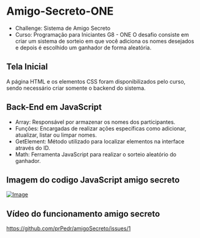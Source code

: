 # Amigo-Secreto-ONE
* Challenge: Sistema de Amigo Secreto
* Curso: Programação para Iniciantes G8 - ONE
O desafio consiste em criar um sistema de sorteio em que você adiciona os nomes desejados e depois é escolhido um ganhador de forma aleatória.

## Tela Inicial
A página HTML e os elementos CSS foram disponibilizados pelo curso, sendo necessário criar somente o backend do sistema.

## Back-End em JavaScript
* Array: Responsável por armazenar os nomes dos participantes.
* Funções: Encargadas de realizar ações específicas como adicionar, atualizar, listar ou limpar nomes.
* GetElement: Método utilizado para localizar elementos na interface através do ID.
* Math: Ferramenta JavaScript para realizar o sorteio aleatório do ganhador.

## Imagem do codigo JavaScript amigo secreto
[![Image]()](https://github.com/prPedr/amigoSecreto/issues/2)

## Vídeo do funcionamento amigo secreto
https://github.com/prPedr/amigoSecreto/issues/1
